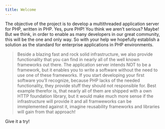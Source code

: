 ```yaml
---
title: Welcome
---
```


The objective of the project is to develop a multithreaded application server for PHP, written in PHP. Yes, pure PHP! You think we aren’t serious? Maybe! But we think, in order to enable as many developers in our great community, this will be the one and only way. So with your help we hopefully establish a solution as the standard for enterprise applications in PHP environments.

> Beside a blazing fast and rock solid infrastructure, we also provide functionality that you can find in nearly all of the well known frameworks out there. The application server intends NOT to be a framework, but it enables you to write a software without the need to use one of these frameworks. If you start developing your first software you’ll recognize, because PHP lacks of the needed functionality, they provide stuff they should not responsible for. Best example therefor is, that nearly all of them are shipped with a own HTTP foundation library, but it would make much more sense if the infrastructure will provide it and all framweworks can be immplemented against it, imagine reusability frameworks and libraries will gain from that approach!

Give it a try!